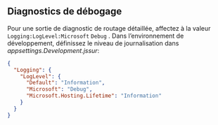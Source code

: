 ## <a name="debug-diagnostics"></a>Diagnostics de débogage

Pour une sortie de diagnostic de routage détaillée, affectez à la valeur `Logging:LogLevel:Microsoft` `Debug` . Dans l’environnement de développement, définissez le niveau de journalisation dans *appsettings.Development.jssur*:

```json
{
  "Logging": {
    "LogLevel": {
      "Default": "Information",
      "Microsoft": "Debug",
      "Microsoft.Hosting.Lifetime": "Information"
    }
  }
}
```
